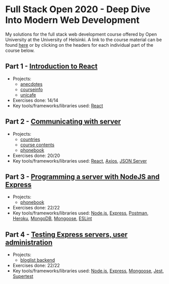 # Full Stack Open 2020 - Deep Dive Into Modern Web Development
My solutions for the full stack web development course offered by Open University at the University of Helsinki. A link to the course material can be found [here](https://fullstackopen.com/en) or by clicking on the headers for each individual part of the course below.

## Part 1 - [Introduction to React](https://fullstackopen.com/en/part1)
* Projects:
  * [anecdotes](https://github.com/adamfarhadi/full-stack-open-2020/tree/master/part1/anecdotes)
  * [courseinfo](https://github.com/adamfarhadi/full-stack-open-2020/tree/master/part1/courseinfo)
  * [unicafe](https://github.com/adamfarhadi/full-stack-open-2020/tree/master/part1/unicafe)
* Exercises done: 14/14
* Key tools/frameworks/libraries used: [React](https://reactjs.org/)

## Part 2 - [Communicating with server](https://fullstackopen.com/en/part2)
* Projects:
  * [countries](https://github.com/adamfarhadi/full-stack-open-2020/tree/master/part2/countries)
  * [course contents](https://github.com/adamfarhadi/full-stack-open-2020/tree/master/part2/coursecontents)
  * [phonebook](https://github.com/adamfarhadi/full-stack-open-2020/tree/master/part2/phonebook)
* Exercises done: 20/20
* Key tools/frameworks/libraries used: [React](https://reactjs.org/), [Axios](https://github.com/axios/axios), [JSON Server](https://github.com/typicode/json-server)

## Part 3 - [Programming a server with NodeJS and Express](https://fullstackopen.com/en/part3)
* Projects:
  * [phonebook](https://github.com/adamfarhadi/full-stack-open-2020/tree/master/part3/phonebook)
* Exercises done: 22/22
* Key tools/frameworks/libraries used: [Node.js](https://nodejs.org/en/), [Express](https://expressjs.com/), [Postman](https://www.postman.com/), [Heroku](https://www.heroku.com/), [MongoDB](https://www.mongodb.com/), [Mongoose](https://mongoosejs.com/), [ESLint](https://eslint.org/)

## Part 4 - [Testing Express servers, user administration](https://fullstackopen.com/en/part4)
* Projects:
  * [bloglist backend](https://github.com/adamfarhadi/full-stack-open-2020/tree/master/part4/bloglist/backend)
* Exercises done: 22/22
* Key tools/frameworks/libraries used: [Node.js](https://nodejs.org/en/), [Express](https://expressjs.com/), [Mongoose](https://mongoosejs.com/), [Jest](https://jestjs.io/), [Supertest](https://github.com/visionmedia/supertest)